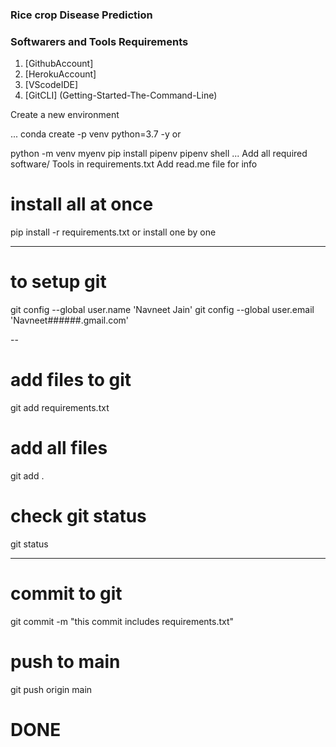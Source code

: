 ### Rice crop Disease Prediction

### Softwarers and Tools Requirements

1. [GithubAccount]
2. [HerokuAccount] 
3. [VScodeIDE]
3. [GitCLI] 
(Getting-Started-The-Command-Line)

Create a new environment

...
conda create -p venv python=3.7 -y
or 

python -m venv myenv
pip install pipenv
pipenv shell
...
Add all required software/ Tools in requirements.txt
Add read.me file for info

# install all at once
pip install -r requirements.txt
or 
install one by one 

-----
# to setup git
git config --global user.name 'Navneet Jain'
git config --global user.email 'Navneet######.gmail.com'

--
# add files to git
git add requirements.txt
# add all files
git add .
# check git status
git status

-----
# commit to git
git commit -m "this commit includes requirements.txt"

# push to main 
git push origin main

# DONE
